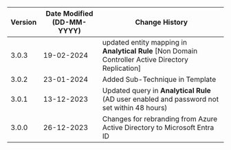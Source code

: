 | **Version** | **Date Modified (DD-MM-YYYY)** | **Change History**                                                                         |
|-------------|--------------------------------|--------------------------------------------------------------------------------------------|
| 3.0.3       | 19-02-2024                     | updated entity mapping in 	**Analytical Rule** [Non Domain Controller Active Directory Replication]														|
| 3.0.2       | 23-01-2024                     | Added Sub-Technique in Template															|
| 3.0.1       | 13-12-2023                     | Updated query in **Analytical Rule** (AD user enabled and password not set within 48 hours)|
| 3.0.0       | 26-12-2023                     | Changes for rebranding from Azure Active Directory to Microsoft Entra ID                   |                             
         
                                                                                                                 
